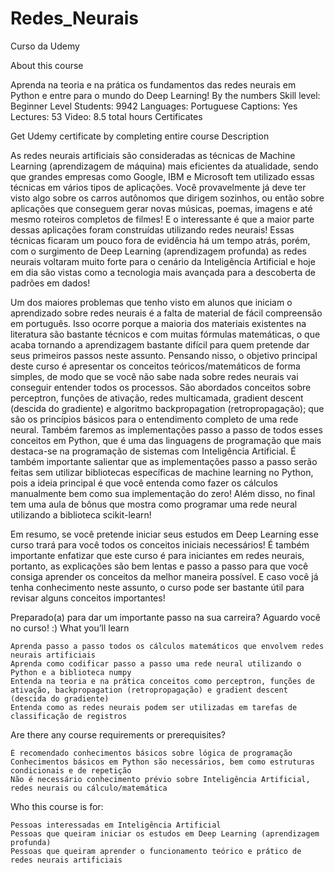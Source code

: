 # Redes_Neurais
Curso da Udemy

About this course

Aprenda na teoria e na prática os fundamentos das redes neurais em Python e entre para o mundo do Deep Learning!
By the numbers
Skill level: Beginner Level
Students: 9942
Languages: Portuguese
Captions: Yes
Lectures: 53
Video: 8.5 total hours
Certificates

Get Udemy certificate by completing entire course
Description

As redes neurais artificiais são consideradas as técnicas de Machine Learning (aprendizagem de máquina) mais eficientes da atualidade, sendo que grandes empresas como Google, IBM e Microsoft tem utilizado essas técnicas em vários tipos de aplicações. Você provavelmente já deve ter visto algo sobre os carros autônomos que dirigem sozinhos, ou então sobre aplicações que conseguem gerar novas músicas, poemas, imagens e até mesmo roteiros completos de filmes! E o interessante é que a maior parte dessas aplicações foram construídas utilizando redes neurais! Essas técnicas ficaram um pouco fora de evidência há um tempo atrás, porém, com o surgimento de Deep Learning (aprendizagem profunda) as redes neurais voltaram muito forte para o cenário da Inteligência Artificial e hoje em dia são vistas como a tecnologia mais avançada para a descoberta de padrões em dados!

Um dos maiores problemas que tenho visto em alunos que iniciam o aprendizado sobre redes neurais é a falta de material de fácil compreensão em português. Isso ocorre porque a maioria dos materiais existentes na literatura são bastante técnicos e com muitas fórmulas matemáticas, o que acaba tornando a aprendizagem bastante difícil para quem pretende dar seus primeiros passos neste assunto. Pensando nisso, o objetivo principal deste curso é apresentar os conceitos teóricos/matemáticos de forma simples, de modo que se você não sabe nada sobre redes neurais vai conseguir entender todos os processos. São abordados conceitos sobre perceptron, funções de ativação, redes multicamada, gradient descent (descida do gradiente) e algoritmo backpropagation (retropropagação); que são os princípios básicos para o entendimento completo de uma rede neural. Também faremos as implementações passo a passo de todos esses conceitos em Python, que é uma das linguagens de programação que mais destaca-se na programação de sistemas com Inteligência Artificial. É também importante salientar que as implementações passo a passo serão feitas sem utilizar bibliotecas específicas de machine learning no Python, pois a ideia principal é que você entenda como fazer os cálculos manualmente bem como sua implementação do zero! Além disso, no final tem uma aula de bônus que mostra como programar uma rede neural utilizando a biblioteca scikit-learn!

Em resumo, se você pretende iniciar seus estudos em Deep Learning esse curso trará para você todos os conceitos iniciais necessários! É também importante enfatizar que este curso é para iniciantes em redes neurais, portanto, as explicações são bem lentas e passo a passo para que você consiga aprender os conceitos da melhor maneira possível. E caso você já tenha conhecimento neste assunto, o curso pode ser bastante útil para revisar alguns conceitos importantes!

Preparado(a) para dar um importante passo na sua carreira? Aguardo você no curso! :)
What you’ll learn

    Aprenda passo a passo todos os cálculos matemáticos que envolvem redes neurais artificiais
    Aprenda como codificar passo a passo uma rede neural utilizando o Python e a biblioteca numpy
    Entenda na teoria e na prática conceitos como perceptron, funções de ativação, backpropagation (retropropagação) e gradient descent (descida do gradiente)
    Entenda como as redes neurais podem ser utilizadas em tarefas de classificação de registros

Are there any course requirements or prerequisites?

    É recomendado conhecimentos básicos sobre lógica de programação
    Conhecimentos básicos em Python são necessários, bem como estruturas condicionais e de repetição
    Não é necessário conhecimento prévio sobre Inteligência Artificial, redes neurais ou cálculo/matemática

Who this course is for:

    Pessoas interessadas em Inteligência Artificial
    Pessoas que queiram iniciar os estudos em Deep Learning (aprendizagem profunda)
    Pessoas que queiram aprender o funcionamento teórico e prático de redes neurais artificiais

